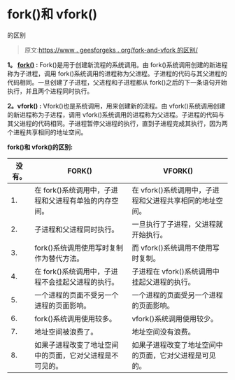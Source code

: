 # fork()和 vfork()

的区别

> 原文:[https://www . geesforgeks . org/fork-and-vfork 的区别/](https://www.geeksforgeeks.org/difference-between-fork-and-vfork/)

**1。 [fork()](https://www.geeksforgeeks.org/fork-system-call/) :**
Fork()是用于创建新流程的系统调用。由 fork()系统调用创建的新进程称为子进程，调用 fork()系统调用的进程称为父进程。子进程的代码与其父进程的代码相同。一旦创建了子进程，父进程和子进程都从 fork()之后的下一条语句开始执行，并且两个进程同时执行。

**2。vfork() :**
Vfork()也是系统调用，用来创建新的流程。由 vfork()系统调用创建的新进程称为子进程，调用 vfork()系统调用的进程称为父进程。子进程的代码与其父进程的代码相同。子进程暂停父进程的执行，直到子进程完成其执行，因为两个进程共享相同的地址空间。

**fork()和 vfork()的区别:**

<center>

| 没有。 | FORK() | VFORK() |
| --- | --- | --- |
| 1. | 在 fork()系统调用中，子进程和父进程有单独的内存空间。 | 在 vfork()系统调用中，子进程和父进程共享相同的地址空间。 |
| 2. | 子进程和父进程同时执行。 | 一旦执行了子进程，父进程就开始执行。 |
| 3. | fork()系统调用使用写时复制作为替代方法。 | 而 vfork()系统调用不使用写时复制。 |
| 4. | 在 fork()系统调用中，子进程不会挂起父进程的执行。 | 子进程在 vfork()系统调用中挂起父进程的执行。 |
| 5. | 一个进程的页面不受另一个进程的页面影响。 | 一个进程的页面受另一个进程的页面影响。 |
| 6. | fork()系统调用使用较多。 | vfork()系统调用使用较少。 |
| 7. | 地址空间被浪费了。 | 地址空间没有浪费。 |
| 8. | 如果子进程改变了地址空间中的页面，它对父进程是不可见的。 | 如果子进程改变了地址空间中的页面，它对父进程是可见的。 |

</center>